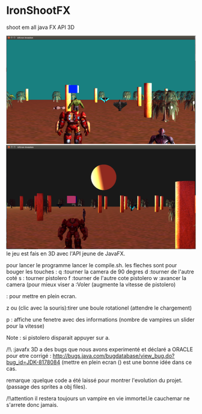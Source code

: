 # IronShootFX
shoot em all java FX API 3D 

![Capture 1](cap.png)
![Capture 2](cap2.png)
le jeu est fais en 3D avec l'API jeune de JavaFX.

pour lancer le programme lancer le compile.sh.
les fleches sont pour bouger 
les touches : 
q :tourner la camera de 90 degres
d :tourner de l'autre coté
s : tourner pistolero
f :tourner de l'autre cote pistolero
w :avancer la camera (pour mieux viser
a :Voler (augmente la vitesse de pistolero)

<ESPACE> : pour mettre en plein ecran.

z ou (clic avec la souris):tirer une boule rotationel (attendre le chargement)

p : affiche une fenetre avec des informations (nombre de vampires un slider pour la vitesse)

Note : si pistolero disparait appuyer sur a.



/!\ :javafx 3D a des bugs que nous avons experimenté et déclaré a ORACLE pour etre corrigé : 
http://bugs.java.com/bugdatabase/view_bug.do?bug_id=JDK-8178084
(mettre en plein ecran (<SPACE>) est une bonne idée dans ce cas.

remarque :quelque code a été laissé pour montrer l'evolution du projet.(passage des sprites a obj files).

/!\attention il restera toujours un vampire en vie immortel.le cauchemar ne s'arrete donc jamais.
